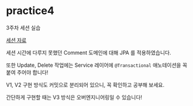 # practice4

3주차 세션 실습

[세션 자료](https://even-channel-ff2.notion.site/JPA-10e4134020d580b89349ca6813d920a7?pvs=4)

세션 시간에 다루지 못했던 Comment 도메인에 대해 JPA 를 적용하였습니다.

또한 Update, Delete 작업에는 Service 레이어에 `@Transactional` 애노테이션을 꼭 붙여 주어야 합니다!

V1, V2 구현 방식도 커밋으로 분리되어 있으니, 꼭 확인하고 공부해 보세요.

간단하게 구현할 때는 V3 방식은 오버엔지니어링일 수 있습니다!